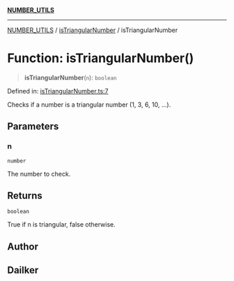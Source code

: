 [**NUMBER_UTILS**](../../README.md)

***

[NUMBER_UTILS](../../README.md) / [isTriangularNumber](../README.md) / isTriangularNumber

# Function: isTriangularNumber()

> **isTriangularNumber**(`n`): `boolean`

Defined in: [isTriangularNumber.ts:7](https://github.com/dailker/everyutil/blob/9f01851634d75effcc536090fe8088ebd76571be/src/number/isTriangularNumber.ts#L7)

Checks if a number is a triangular number (1, 3, 6, 10, ...).

## Parameters

### n

`number`

The number to check.

## Returns

`boolean`

True if n is triangular, false otherwise.

## Author

## Dailker

